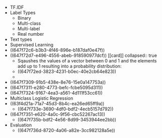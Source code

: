 - TF.IDF
- Label Types
	- Binary
	- Multi-class
	- Multi-label
	- Real number
- Text types
- Supervised Learning
- ((647f72c6-b3b3-4f46-896e-b187daf0e47f))
- ((647f72d7-e496-4556-abeb-918590977dcf)) [[card]]
  collapsed:: true
	- Sqaushes the values of a vector between 0 and 1 and the elements add up to 1 resulting into a probability distribution:
	- ((647f72ed-3823-4231-b0ec-40e2cb64e823))
	-
- ((647f7309-91b5-438e-8e76-15e0a147753a))
- ((647f7311-e280-4773-befc-fcbe5095d311))
- ((647f7324-9167-4ea3-a561-4d111f53cc61))
- Multiclass Logistic Regression
- ((63f4d21a-71a7-45d3-8b4c-ea26ed65ff9a))
	- ((647f733e-3690-4df0-bdf2-4ecb5157d792))
- ((647f7351-e620-4a0c-9f56-cbc52267ac13))
	- ((647f735b-bdf2-4e56-8d99-3453944ee2bb))
- Evaluation
	- ((647f736d-8720-4a06-a82e-3cc982128a5e))
